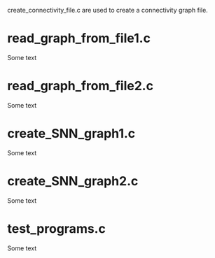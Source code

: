 
create_connectivity_file.c are used to create a connectivity graph file. 

# read_graph_from_file1.c

Some text


# read_graph_from_file2.c

Some text



# create_SNN_graph1.c

Some text



# create_SNN_graph2.c

Some text



# test_programs.c

Some text


